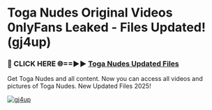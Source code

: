 # Toga Nudes Original Videos 0nlyFans Leaked - Files Updated! (gj4up)

<h3>🔴 CLICK HERE 🌐==►► <a href="https://tinyurl.com/y5r63du9" rel="nofollow">Toga Nudes Updated Files</a></h3>

Get Toga Nudes and all content. Now you can access all videos and pictures of Toga Nudes. New Updated Files 2025!

[![gj4up](https://i.imgur.com/UVo9nyh.gif)](https://tinyurl.com/y5r63du9)